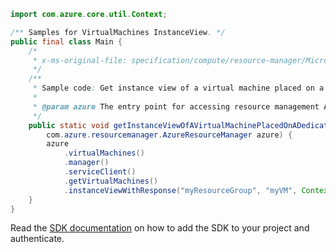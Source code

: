 ```java
import com.azure.core.util.Context;

/** Samples for VirtualMachines InstanceView. */
public final class Main {
    /*
     * x-ms-original-file: specification/compute/resource-manager/Microsoft.Compute/stable/2021-11-01/examples/compute/GetVirtualMachineInstanceViewAutoPlacedOnDedicatedHostGroup.json
     */
    /**
     * Sample code: Get instance view of a virtual machine placed on a dedicated host group through automatic placement.
     *
     * @param azure The entry point for accessing resource management APIs in Azure.
     */
    public static void getInstanceViewOfAVirtualMachinePlacedOnADedicatedHostGroupThroughAutomaticPlacement(
        com.azure.resourcemanager.AzureResourceManager azure) {
        azure
            .virtualMachines()
            .manager()
            .serviceClient()
            .getVirtualMachines()
            .instanceViewWithResponse("myResourceGroup", "myVM", Context.NONE);
    }
}
```

Read the [SDK documentation](https://github.com/Azure/azure-sdk-for-java/blob/azure-resourcemanager_2.14.0/sdk/resourcemanager/azure-resourcemanager/README.md) on how to add the SDK to your project and authenticate.
